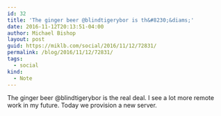 ```yaml
---
id: 32
title: 'The ginger beer @blindtigerybor is th&#8230;&diams;'
date: 2016-11-12T20:13:51-04:00
author: Michael Bishop
layout: post
guid: https://miklb.com/social/2016/11/12/72831/
permalink: /blog/2016/11/12/72831/
tags:
  - social
kind:
  - Note
---
```

<p>The ginger beer @blindtigerybor is the real deal. I see a lot more remote work in my future. Today we provision a new server.</p>